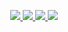 <p align="center">
  <a href="https://github.com/maguzzz">
    <img src="http://github-profile-summary-cards.vercel.app/api/cards/profile-details?username=albinkizh&theme=transparent" />
  </a>
  <a href="https://github.com/maguzzz">
    <img src="https://github-readme-streak-stats.herokuapp.com/?user=albinkizh&hide_border=true&card_width=338&theme=transparent" />
  </a>
  <a href="https://github.com/maguzzz">
    <img src="http://github-profile-summary-cards.vercel.app/api/cards/stats?username=albinkizh&theme=transparent" />
  </a>
  <a href="https://github.com/maguzzz">
    <img src="https://github-readme-stats.vercel.app/api/top-langs/?username=albinkizh&langs_count=10&exclude_repo=&hide=jupyter%20notebook,vim%20script,cmake,makefile,batchfile,emacs%20lisp,css,html&layout=default&card_width=699&hide_border=true&theme=transparent" />
  </a>
</p>
